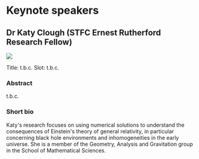 # Keynote speakers



## Dr Katy Clough (STFC Ernest Rutherford Research Fellow)

<img src="https://www.qmul.ac.uk/maths/media/maths/people/staff-photos/Teddy_Hall_by_John_Cairns_3.10.18-104.JPG" />

Title: t.b.c.
Slot: t.b.c.

### Abstract

t.b.c.

### Short bio

Katy's research focuses on using numerical solutions to understand the consequences of Einstein's theory of general relativity, in particular concerning black hole environments and inhomogeneities in the early universe. She is a member of the Geometry, Analysis and Gravitation group in the School of Mathematical Sciences.
